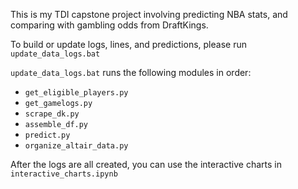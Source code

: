 This is my TDI capstone project involving predicting NBA stats, and comparing with gambling odds from DraftKings.

To build or update logs, lines, and predictions, please run `update_data_logs.bat`

`update_data_logs.bat` runs the following modules in order:
- `get_eligible_players.py`
- `get_gamelogs.py`
- `scrape_dk.py`
- `assemble_df.py`
- `predict.py`
- `organize_altair_data.py`

After the logs are all created, you can use the interactive charts in `interactive_charts.ipynb`